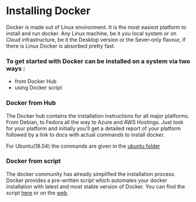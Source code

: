 # Installing Docker

Docker is made out of Linux environment. It is the most easiest platform to install and run docker. Any Linux machine, be it you local system or on Cloud infrastructure, be it the Desktop version or the Sever-only flavour, if there is Linux Docker is absorbed pretty fast.

### To get started with Docker can be installed on a system via two ways : 
* from Docker Hub
* using Docker script

### Docker from Hub
 
The Docker hub contains the installation instructions for all major platforms. From Debian, to Fedora all the way to Azure and AWS Hostings. Just look for your platform and initially you'll get a detailed report of your platform followed by a link to docs with actual commands to install docker.

For Ubuntu(18.04) the commands are given in the [ubuntu folder](./Ubuntu)

### Docker from script
The docker community has already simplified the installation process. Docker provides a pre-written script which automates your docker installation with latest and most stable version of Docker. You can find the script [here](./Ubuntu/script.sh) or on the [web](https://get.docker.com).

